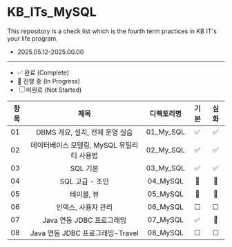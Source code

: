 # KB_ITs_MySQL

This repository is a check list which is the fourth term practices in KB IT's your life program.
- 2025.05.12-2025.00.00

---
- ✅ 완료 (Complete)
- 🔄 진행 중 (In Progress)
- ☐ 미완료 (Not Started)

| 항목 |  제목  | 디렉토리명 | 기본 | 심화 |
|------|:----:|:----:|:----:|:----:|
| 01 |DBMS 개요, 설치, 전체 운영 실습 | 01_My_SQL | ✅ | ✅ |
| 02 |데이터베이스 모델링, MySQL 유틸리티 사용법 | 02_My_SQL | ✅ | ✅ |
| 03 |SQL 기본 | 03_My_SQL | ✅ |✅ |
|04|SQL 고급 - 조인|04_MySQL | 🔄 | 🔄 |
|05|테이블, 뷰|05_MySQL | 🔄 | 🔄 |
|06|인덱스, 사용자 관리|06_MySQL | ☐ | ☐ |
|07|Java 연동 JDBC 프로그래밍|07_MySQL | ✅ | 🔄 |
|08| Java 연동 JDBC 프로그래밍-Travel|08_MySQL | ☐ | ☐ |
